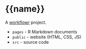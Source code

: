 # {{name}}

A [workflowr][] project.

* `pages` - R Markdown documents
* `public` - website (HTML, CSS, JS)
* `src` - source code

[workflowr]: https://github.com/jdblischak/workflowr
